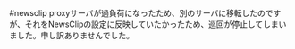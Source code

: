 #newsclip
proxyサーバが過負荷になったため、別のサーバに移転したのですが、それをNewsClipの設定に反映していたかったため、巡回が停止してしまいました。申し訳ありませんでした。



